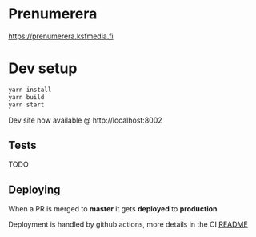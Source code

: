 # Prenumerera

https://prenumerera.ksfmedia.fi

# Dev setup

```bash
yarn install
yarn build
yarn start
```

Dev site now available @ http://localhost:8002

## Tests

TODO

## Deploying 

When a PR is merged to __master__ it gets __deployed__ to __production__

Deployment is handled by github actions, more details in the CI [README](../../ci/README.md)